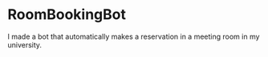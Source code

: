 # RoomBookingBot
I made a bot that automatically makes a reservation in a meeting room in my university.
